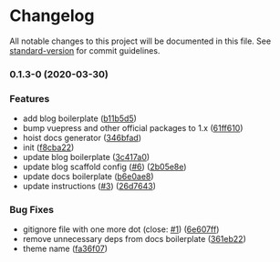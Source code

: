 # Changelog

All notable changes to this project will be documented in this file. See [standard-version](https://github.com/conventional-changelog/standard-version) for commit guidelines.

### 0.1.3-0 (2020-03-30)


### Features

* add blog boilerplate ([b11b5d5](https://github.com/ludanxer/create-vuepress-tmp/commit/b11b5d595d10a17f062e2a6524f8957b3b04d1e0))
* bump vuepress and other official packages to 1.x ([61ff610](https://github.com/ludanxer/create-vuepress-tmp/commit/61ff610c211426cd1b7020ead5fb0af9c9ad400b))
* hoist docs generator ([346bfad](https://github.com/ludanxer/create-vuepress-tmp/commit/346bfad70c4702d8db8cc204c5e89915ed8b732e))
* init ([f8cba22](https://github.com/ludanxer/create-vuepress-tmp/commit/f8cba22940a2e225ac1d374d131aa11f17a3cfd2))
* update blog boilerplate ([3c417a0](https://github.com/ludanxer/create-vuepress-tmp/commit/3c417a014c557482ed8987459cdbdaef7852d7e3))
* update blog scaffold config ([#6](https://github.com/ludanxer/create-vuepress-tmp/issues/6)) ([2b05e8e](https://github.com/ludanxer/create-vuepress-tmp/commit/2b05e8ee59ebf31721c36c609b1f984bf1cd84ef))
* update docs boilerplate ([b6e0ae8](https://github.com/ludanxer/create-vuepress-tmp/commit/b6e0ae8f15912f36779a5ff747c3d3c9050393ed))
* update instructions  ([#3](https://github.com/ludanxer/create-vuepress-tmp/issues/3)) ([26d7643](https://github.com/ludanxer/create-vuepress-tmp/commit/26d7643d0b53af0e46f1785129780c4e50cee647))


### Bug Fixes

* gitignore file with one more dot (close: [#1](https://github.com/ludanxer/create-vuepress-tmp/issues/1)) ([6e607ff](https://github.com/ludanxer/create-vuepress-tmp/commit/6e607ffa3ce6f8ebb6ceebc08bfd491b1182b36e))
* remove unnecessary deps from docs boilerplate ([361eb22](https://github.com/ludanxer/create-vuepress-tmp/commit/361eb22f32753f71cc5706805a155704365debb3))
* theme name ([fa36f07](https://github.com/ludanxer/create-vuepress-tmp/commit/fa36f07d27584d444977179718ea93b601e4695d))
